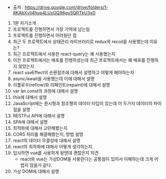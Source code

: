 - 출처 : https://drive.google.com/drive/folders/1-8KAbXvIi4hvp4LUxGQ96gySQRTkU3xD


1. 1분 자기소개
2. 프로젝트를 진행하면서 가장 기억에 남는일
3. 프로젝트를 진행하면서 어려웠던 점
4. 최근 두 프로젝트에서 상태관리 라이브러리로 redux와 recoil을 사용했는데 이유는?
5. 최근 프로젝트에서 사용한 react-query는 왜 사용했는지
6. 이전 프로젝트에서는 배포를 진행하셨는데 최근 프로젝트에서는 왜 배포를 진행하지 않았는지
7. react useEffect의 순환참조에 대해서 설명하고 어떻게 해야하는지
8. async/await을 사용했는데 이에 대해서 설명
9. 리플로우(reflow)와 리페인트(repaint)에 대해서 설명
10. var let const의 과정에 대해서 설명
11. this에 대해서 설명
12. JavaScript에는 원시형과 참조형의 데이터 타입이 있는데 이 두가지 데이터의 차이점을 설명
13. RESTFul API에 대해서 설명
14. SPA에 대해서 설명
15. 최적화에 대해서 고민해봤는지
16. CORS 처리를 해결해봤는지, 방법 설명
17. react의 데이터 무결성에 대해서 설명
18. react의 최적화에 대해서 어떻게 생각하는지
19. 입사하면 vue를 사용하게 됟텐데 괜찮은지 의견
    - react와 vue는 가상DOM을 사용한다는 공통점이 있어서 이해하는데 크게 어렵지 않을거 같다.
20. 가상 DOM에 대해서 설명
